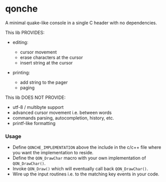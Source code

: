 # qonche 
A minimal quake-like console in a single C header with no dependencies.

This lib PROVIDES: 
* editing:
   - cursor movement
   - erase characters at the cursor
   - insert string at the cursor

* printing:
   - add string to the pager 
   - paging 

This lib DOES NOT PROVIDE:
* utf-8 / multibyte support
* advanced cursor movement i.e. between words
* commands parsing, autocompletion, history, etc.
* printf-like formatting

### Usage

* Define `QONCHE_IMPLEMENTATION` above the include in the c/c++ file where you want the implementation to reside.
* Define the `QON_DrawChar` macro with your own implementation of `QON_DrawChar()`.
* Invoke `QON_Draw()` which will eventually call back `QON_DrawChar()`.
* Wire up the input routines i.e. to the matching key events in your code.
